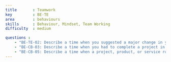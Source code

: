 ```yaml
---
title       : Teamwork
key         : BE-TE
area        : behaviours
skills      : Behaviour, Mindset, Team Working
difficulty  : medium

questions :
    - "BE-TE-02: Describe a time when you suggested a major change in your work process or duties. How was this received by others?"
    - "BE-CB-03: Describe a time when you had to complete a project in which you were provided with little brief or guidance."
    - "BE-CB-05: Describe a time when a project, product, or service roll out did not go according to plan."
---
```

